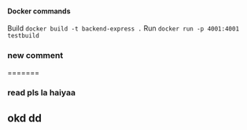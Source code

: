 #### Docker commands

Build `docker build -t backend-express .`
Run `docker run -p 4001:4001 testbuild`

 ### new comment 

=======
### read pls la haiyaa

## okd dd
